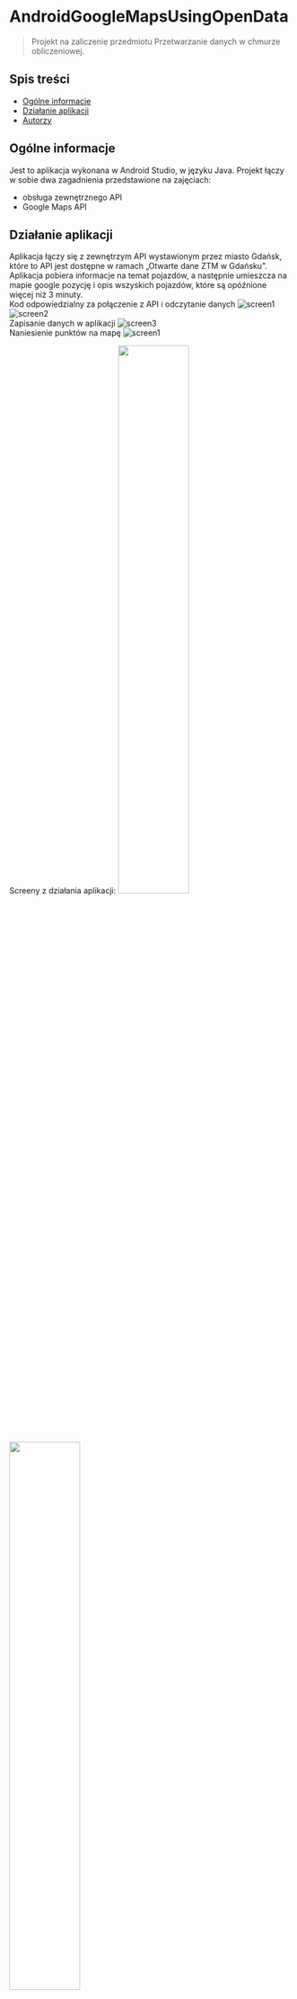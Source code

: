 # AndroidGoogleMapsUsingOpenData
> Projekt na zaliczenie przedmiotu Przetwarzanie danych w chmurze obliczeniowej.

## Spis treści
* [Ogólne informacje](#ogólne-informacje)
* [Działanie aplikacji](#działanie-aplikacji)
* [Autorzy](#autorzy)

## Ogólne informacje
Jest to aplikacja wykonana w Android Studio, w języku Java. Projekt łączy w sobie dwa zagadnienia przedstawione na zajęciach:
- obsługa zewnętrznego API
- Google Maps API

## Działanie aplikacji
Aplikacja łączy się z zewnętrzym API wystawionym przez miasto Gdańsk, które to API jest dostępne w ramach „Otwarte dane ZTM w Gdańsku”. 
Aplikacja pobiera informacje na temat pojazdów, a następnie umieszcza na mapie google pozycję i opis wszyskich pojazdów, które są opóźnione więcej niż 3 minuty.  
Kod odpowiedzialny za połączenie z API i odczytanie danych
![screen1](/img/Screenshot_1.png)  
![screen2](/img/Screenshot_2.png)  
Zapisanie danych w aplikacji
![screen3](/img/Screenshot_3.png)  
Naniesienie punktów na mapę
![screen1](/img/Screenshot_4.png)  

Screeny z działania aplikacji:
<img src="https://github.com/pwkwiatkowski/AndroidGoogleMapsUsingOpenData/blob/master/img/Screenshot_20210601-130724.png" width="50%">  
<img src="https://github.com/pwkwiatkowski/AndroidGoogleMapsUsingOpenData/blob/master/img/Screenshot_20210601-130743.png" width="50%">  
<img src="https://github.com/pwkwiatkowski/AndroidGoogleMapsUsingOpenData/blob/master/img/Screenshot_20210601-130803.png" width="50%">  
<img src="https://github.com/pwkwiatkowski/AndroidGoogleMapsUsingOpenData/blob/master/img/Screenshot_20210601-130818.png" width="50%">  

## Autorzy
Patryk Kwiatkowski  
Inga Nowak
